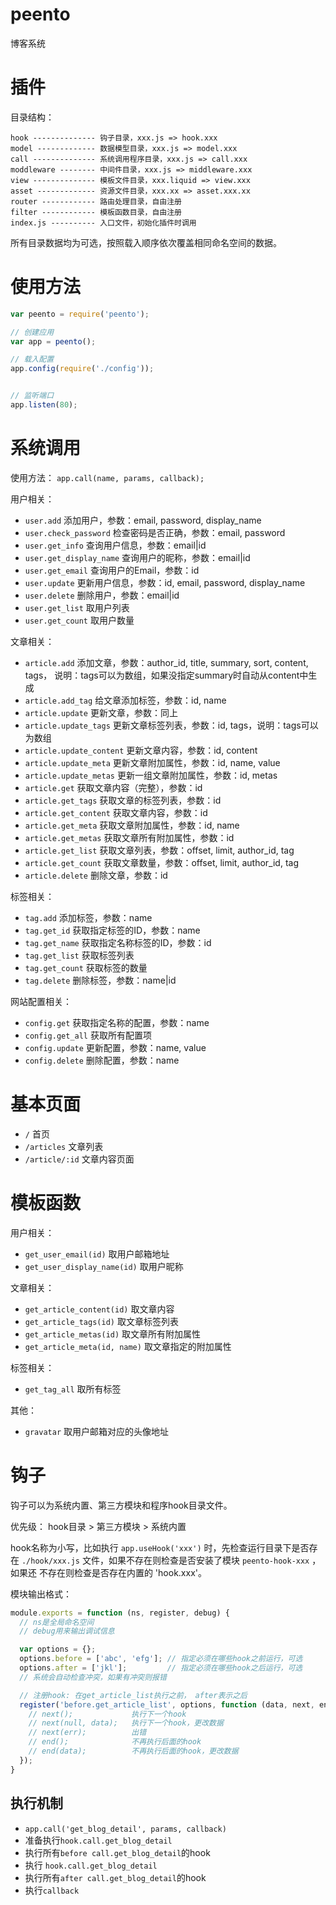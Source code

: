 peento
======

博客系统


插件
=====

目录结构：

```
hook -------------- 钩子目录，xxx.js => hook.xxx
model ------------- 数据模型目录，xxx.js => model.xxx
call -------------- 系统调用程序目录，xxx.js => call.xxx
moddleware -------- 中间件目录，xxx.js => middleware.xxx
view -------------- 模板文件目录，xxx.liquid => view.xxx
asset ------------- 资源文件目录，xxx.xx => asset.xxx.xx
router ------------ 路由处理目录，自由注册
filter ------------ 模板函数目录，自由注册
index.js ---------- 入口文件，初始化插件时调用
```

所有目录数据均为可选，按照载入顺序依次覆盖相同命名空间的数据。



使用方法
========

```JavaScript
var peento = require('peento');

// 创建应用
var app = peento();

// 载入配置
app.config(require('./config'));


// 监听端口
app.listen(80);
```

系统调用
=======

使用方法： `app.call(name, params, callback);`

用户相关：

- `user.add` 添加用户，参数：email, password, display_name
- `user.check_password` 检查密码是否正确，参数：email, password
- `user.get_info` 查询用户信息，参数：email|id
- `user.get_display_name` 查询用户的昵称，参数：email|id
- `user.get_email` 查询用户的Email，参数：id
- `user.update` 更新用户信息，参数：id, email, password, display_name
- `user.delete` 删除用户，参数：email|id
- `user.get_list` 取用户列表
- `user.get_count` 取用户数量

文章相关：

- `article.add` 添加文章，参数：author_id, title, summary, sort, content, tags，
说明：tags可以为数组，如果没指定summary时自动从content中生成
- `article.add_tag` 给文章添加标签，参数：id, name
- `article.update` 更新文章，参数：同上
- `article.update_tags` 更新文章标签列表，参数：id, tags，说明：tags可以为数组
- `article.update_content` 更新文章内容，参数：id, content
- `article.update_meta` 更新文章附加属性，参数：id, name, value
- `article.update_metas` 更新一组文章附加属性，参数：id, metas
- `article.get` 获取文章内容（完整），参数：id
- `article.get_tags` 获取文章的标签列表，参数：id
- `article.get_content` 获取文章内容，参数：id
- `article.get_meta` 获取文章附加属性，参数：id, name
- `article.get_metas` 获取文章所有附加属性，参数：id
- `article.get_list` 获取文章列表，参数：offset, limit, author_id, tag
- `article.get_count` 获取文章数量，参数：offset, limit, author_id, tag
- `article.delete` 删除文章，参数：id

标签相关：

- `tag.add` 添加标签，参数：name
- `tag.get_id` 获取指定标签的ID，参数：name
- `tag.get_name` 获取指定名称标签的ID，参数：id
- `tag.get_list` 获取标签列表
- `tag.get_count` 获取标签的数量
- `tag.delete` 删除标签，参数：name|id

网站配置相关：

- `config.get` 获取指定名称的配置，参数：name
- `config.get_all` 获取所有配置项
- `config.update` 更新配置，参数：name, value
- `config.delete` 删除配置，参数：name


基本页面
=====

- `/` 首页
- `/articles` 文章列表
- `/article/:id` 文章内容页面



模板函数
========

用户相关：

- `get_user_email(id)` 取用户邮箱地址
- `get_user_display_name(id)` 取用户昵称

文章相关：

- `get_article_content(id)` 取文章内容
- `get_article_tags(id)` 取文章标签列表
- `get_article_metas(id)` 取文章所有附加属性
- `get_article_meta(id, name)` 取文章指定的附加属性

标签相关：

- `get_tag_all` 取所有标签

其他：

- `gravatar` 取用户邮箱对应的头像地址



钩子
=====

钩子可以为系统内置、第三方模块和程序hook目录文件。

优先级： hook目录 > 第三方模块 > 系统内置

hook名称为小写，比如执行 `app.useHook('xxx')` 时，先检查运行目录下是否存在
`./hook/xxx.js` 文件，如果不存在则检查是否安装了模块 `peento-hook-xxx` ，如果还
不存在则检查是否存在内置的 'hook.xxx'。

模块输出格式：

```JavaScript
module.exports = function (ns, register, debug) {
  // ns是全局命名空间
  // debug用来输出调试信息

  var options = {};
  options.before = ['abc', 'efg']; // 指定必须在哪些hook之前运行，可选
  options.after = ['jkl'];         // 指定必须在哪些hook之后运行，可选
  // 系统会自动检查冲突，如果有冲突则报错

  // 注册hook: 在get_article_list执行之前， after表示之后
  register('before.get_article_list', options, function (data, next, end) {
    // next();             执行下一个hook
    // next(null, data);   执行下一个hook，更改数据
    // next(err);          出错
    // end();              不再执行后面的hook
    // end(data);          不再执行后面的hook，更改数据
  });
}
```

## 执行机制

+ `app.call('get_blog_detail', params, callback)`
+ 准备执行`hook.call.get_blog_detail`
+ 执行所有`before call.get_blog_detail`的hook
+ 执行 `hook.call.get_blog_detail`
+ 执行所有`after call.get_blog_detail`的hook
+ 执行`callback`


